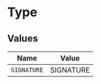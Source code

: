# Type


## Values

| Name        | Value       |
| ----------- | ----------- |
| `SIGNATURE` | SIGNATURE   |